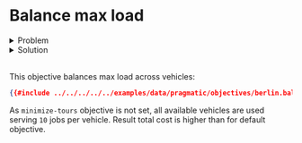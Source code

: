 # Balance max load

<details>
    <summary>Problem</summary><p>

```json
{{#include ../../../../../examples/data/pragmatic/objectives/berlin.balance-max-load.problem.json}}
```

</p></details>

<details>
    <summary>Solution</summary><p>

```json
{{#include ../../../../../examples/data/pragmatic/objectives/berlin.balance-max-load.solution.json}}
```

</p></details>

</br>

<div id="geojson" hidden>
{{#include ../../../../../examples/data/pragmatic/objectives/berlin.balance-max-load.solution.geojson}}
</div>

<div id="map"></div>

This objective balances max load across vehicles:

```json
{{#include ../../../../../examples/data/pragmatic/objectives/berlin.balance-max-load.problem.json:1003:1017}}
```

As `minimize-tours` objective is not set, all available vehicles are used serving `10` jobs per vehicle. Result total
cost is higher than for default objective.
